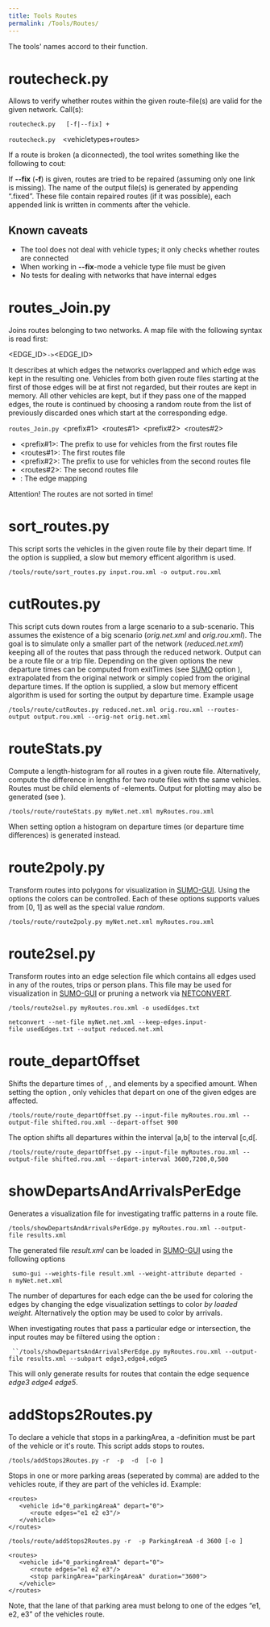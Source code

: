 ```yaml
---
title: Tools Routes
permalink: /Tools/Routes/
---
```


The tools' names accord to their function.

routecheck.py
=============

Allows to verify whether routes within the given route-file(s) are valid for the given network. Call(s):

`routecheck.py `<net>` `<vehicletypes>` [-f|--fix] `<routes>`+`

`routecheck.py `<net>` `<vehicletypes+routes>

If a route is broken (a diconnected), the tool writes something like the following to cout:

If **--fix** (**-f**) is given, routes are tried to be repaired (assuming only one link is missing). The name of the output file(s) is generated by appending “.fixed”. These file contain repaired routes (if it was possible), each appended link is written in comments after the vehicle.

Known caveats
-------------

-   The tool does not deal with vehicle types; it only checks whether routes are connected
-   When working in **--fix**-mode a vehicle type file must be given
-   No tests for dealing with networks that have internal edges

routes_Join.py
===============

Joins routes belonging to two networks. A map file with the following syntax is read first:

<EDGE_ID>`->`<EDGE_ID>

It describes at which edges the networks overlapped and which edge was kept in the resulting one. Vehicles from both given route files starting at the first of those edges will be at first not regarded, but their routes are kept in memory. All other vehicles are kept, but if they pass one of the mapped edges, the route is continued by choosing a random route from the list of previously discarded ones which start at the corresponding edge.

`routes_Join.py `<prefix#1>` `<routes#1>` `<prefix#2>` `<routes#2>` `<mapfile>

-   <prefix#1>: The prefix to use for vehicles from the first routes file
-   <routes#1>: The first routes file
-   <prefix#2>: The prefix to use for vehicles from the second routes file
-   <routes#2>: The second routes file
-   <mapfile>: The edge mapping

Attention! The routes are not sorted in time!

sort_routes.py
===============

This script sorts the vehicles in the given route file by their depart time. If the option is supplied, a slow but memory efficent algorithm is used.

`/tools/route/sort_routes.py input.rou.xml -o output.rou.xml`

cutRoutes.py
============

This script cuts down routes from a large scenario to a sub-scenario. This assumes the existence of a big scenario (*orig.net.xml* and *orig.rou.xml*). The goal is to simulate only a smaller part of the network (*reduced.net.xml*) keeping all of the routes that pass through the reduced network. Output can be a route file or a trip file. Depending on the given options the new departure times can be computed from exitTimes (see [SUMO](/SUMO "wikilink") option ), extrapolated from the original network or simply copied from the original departure times. If the option is supplied, a slow but memory efficent algorithm is used for sorting the output by departure time. Example usage

`/tools/route/cutRoutes.py reduced.net.xml orig.rou.xml --routes-output output.rou.xml --orig-net orig.net.xml`

routeStats.py
=============

Compute a length-histogram for all routes in a given route file. Alternatively, compute the difference in lengths for two route files with the same vehicles. Routes must be child elements of -elements. Output for plotting may also be generated (see ).

`/tools/route/routeStats.py myNet.net.xml myRoutes.rou.xml`

When setting option a histogram on departure times (or departure time differences) is generated instead.

route2poly.py
=============

Transform routes into polygons for visualization in [SUMO-GUI](/SUMO-GUI "wikilink"). Using the options the colors can be controlled. Each of these options supports values from \[0, 1\] as well as the special value *random*.

`/tools/route/route2poly.py myNet.net.xml myRoutes.rou.xml`

route2sel.py
============

Transform routes into an edge selection file which contains all edges used in any of the routes, trips or person plans. This file may be used for visualization in [SUMO-GUI](/SUMO-GUI "wikilink") or pruning a network via [NETCONVERT](/NETCONVERT "wikilink").

`/tools/route2sel.py myRoutes.rou.xml -o usedEdges.txt`

`netconvert --net-file myNet.net.xml --keep-edges.input-file usedEdges.txt --output reduced.net.xml`

route_departOffset
===================

Shifts the departure times of , , and elements by a specified amount. When setting the option , only vehicles that depart on one of the given edges are affected.

`/tools/route/route_departOffset.py --input-file myRoutes.rou.xml --output-file shifted.rou.xml --depart-offset 900`

The option shifts all departures within the interval \[a,b\[ to the interval \[c,d\[.

`/tools/route/route_departOffset.py --input-file myRoutes.rou.xml --output-file shifted.rou.xml --depart-interval 3600,7200,0,500`

showDepartsAndArrivalsPerEdge
=============================

Generates a visualization file for investigating traffic patterns in a route file.

`/tools/showDepartsAndArrivalsPerEdge.py myRoutes.rou.xml --output-file results.xml`

The generated file *result.xml* can be loaded in [SUMO-GUI](/SUMO-GUI "wikilink") using the following options

` sumo-gui --weights-file result.xml --weight-attribute departed -n myNet.net.xml`

The number of departures for each edge can the be used for coloring the edges by changing the edge visualization settings to color *by loaded weight*. Alternatively the option may be used to color by arrivals.

When investigating routes that pass a particular edge or intersection, the input routes may be filtered using the option :

` ``/tools/showDepartsAndArrivalsPerEdge.py myRoutes.rou.xml --output-file results.xml --subpart edge3,edge4,edge5`

This will only generate results for routes that contain the edge sequence *edge3 edge4 edge5*.

addStops2Routes.py
==================

To declare a vehicle that stops in a parkingArea, a <stop>-definition must be part of the vehicle or it's route. This script adds stops to routes.

`/tools/addStops2Routes.py -r `<route-file>` -p `<parking-areas>` -d `<duration in seconds>` [-o `<output-file>`]`

Stops in one or more parking areas (seperated by comma) are added to the vehicles route, if they are part of the vehicles id. Example:

    <routes>
       <vehicle id="0_parkingAreaA" depart="0">
          <route edges="e1 e2 e3"/>
       </vehicle>
    </routes>

`/tools/route/addStops2Routes.py -r `<route-file>` -p ParkingAreaA -d 3600 [-o `<output-file>`]`

    <routes>
       <vehicle id="0_parkingAreaA" depart="0">
          <route edges="e1 e2 e3"/>
          <stop parkingArea="parkingAreaA" duration="3600">
       </vehicle>
    </routes>

Note, that the lane of that parking area must belong to one of the edges “e1, e2, e3” of the vehicles route.